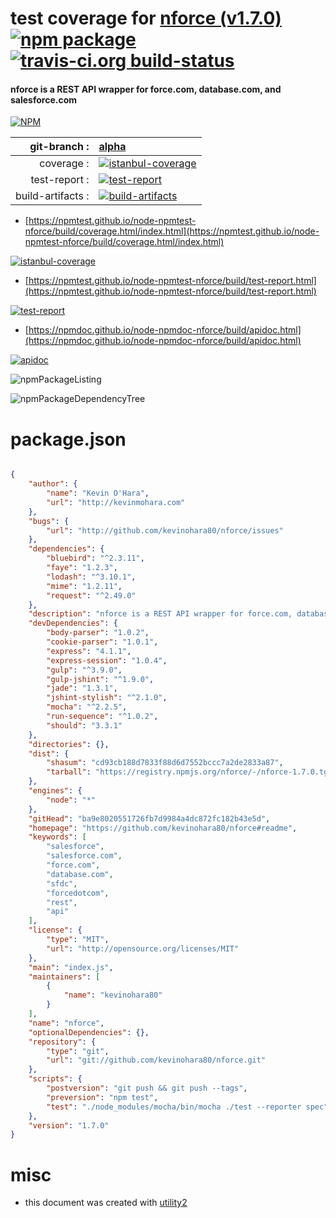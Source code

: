 # test coverage for  [nforce (v1.7.0)](https://github.com/kevinohara80/nforce#readme)  [![npm package](https://img.shields.io/npm/v/npmtest-nforce.svg?style=flat-square)](https://www.npmjs.org/package/npmtest-nforce) [![travis-ci.org build-status](https://api.travis-ci.org/npmtest/node-npmtest-nforce.svg)](https://travis-ci.org/npmtest/node-npmtest-nforce)
#### nforce is a REST API wrapper for force.com, database.com, and salesforce.com

[![NPM](https://nodei.co/npm/nforce.png?downloads=true&downloadRank=true&stars=true)](https://www.npmjs.com/package/nforce)

| git-branch : | [alpha](https://github.com/npmtest/node-npmtest-nforce/tree/alpha)|
|--:|:--|
| coverage : | [![istanbul-coverage](https://npmtest.github.io/node-npmtest-nforce/build/coverage.badge.svg)](https://npmtest.github.io/node-npmtest-nforce/build/coverage.html/index.html)|
| test-report : | [![test-report](https://npmtest.github.io/node-npmtest-nforce/build/test-report.badge.svg)](https://npmtest.github.io/node-npmtest-nforce/build/test-report.html)|
| build-artifacts : | [![build-artifacts](https://npmtest.github.io/node-npmtest-nforce/glyphicons_144_folder_open.png)](https://github.com/npmtest/node-npmtest-nforce/tree/gh-pages/build)|

- [https://npmtest.github.io/node-npmtest-nforce/build/coverage.html/index.html](https://npmtest.github.io/node-npmtest-nforce/build/coverage.html/index.html)

[![istanbul-coverage](https://npmtest.github.io/node-npmtest-nforce/build/screenCapture.buildCi.browser.%252Ftmp%252Fbuild%252Fcoverage.lib.html.png)](https://npmtest.github.io/node-npmtest-nforce/build/coverage.html/index.html)

- [https://npmtest.github.io/node-npmtest-nforce/build/test-report.html](https://npmtest.github.io/node-npmtest-nforce/build/test-report.html)

[![test-report](https://npmtest.github.io/node-npmtest-nforce/build/screenCapture.buildCi.browser.%252Ftmp%252Fbuild%252Ftest-report.html.png)](https://npmtest.github.io/node-npmtest-nforce/build/test-report.html)

- [https://npmdoc.github.io/node-npmdoc-nforce/build/apidoc.html](https://npmdoc.github.io/node-npmdoc-nforce/build/apidoc.html)

[![apidoc](https://npmdoc.github.io/node-npmdoc-nforce/build/screenCapture.buildCi.browser.%252Ftmp%252Fbuild%252Fapidoc.html.png)](https://npmdoc.github.io/node-npmdoc-nforce/build/apidoc.html)

![npmPackageListing](https://npmtest.github.io/node-npmtest-nforce/build/screenCapture.npmPackageListing.svg)

![npmPackageDependencyTree](https://npmtest.github.io/node-npmtest-nforce/build/screenCapture.npmPackageDependencyTree.svg)



# package.json

```json

{
    "author": {
        "name": "Kevin O'Hara",
        "url": "http://kevinmohara.com"
    },
    "bugs": {
        "url": "http://github.com/kevinohara80/nforce/issues"
    },
    "dependencies": {
        "bluebird": "^2.3.11",
        "faye": "1.2.3",
        "lodash": "^3.10.1",
        "mime": "1.2.11",
        "request": "^2.49.0"
    },
    "description": "nforce is a REST API wrapper for force.com, database.com, and salesforce.com",
    "devDependencies": {
        "body-parser": "1.0.2",
        "cookie-parser": "1.0.1",
        "express": "4.1.1",
        "express-session": "1.0.4",
        "gulp": "^3.9.0",
        "gulp-jshint": "^1.9.0",
        "jade": "1.3.1",
        "jshint-stylish": "^2.1.0",
        "mocha": "^2.2.5",
        "run-sequence": "^1.0.2",
        "should": "3.3.1"
    },
    "directories": {},
    "dist": {
        "shasum": "cd93cb188d7833f88d6d7552bccc7a2de2833a87",
        "tarball": "https://registry.npmjs.org/nforce/-/nforce-1.7.0.tgz"
    },
    "engines": {
        "node": "*"
    },
    "gitHead": "ba9e8020551726fb7d9984a4dc872fc182b43e5d",
    "homepage": "https://github.com/kevinohara80/nforce#readme",
    "keywords": [
        "salesforce",
        "salesforce.com",
        "force.com",
        "database.com",
        "sfdc",
        "forcedotcom",
        "rest",
        "api"
    ],
    "license": {
        "type": "MIT",
        "url": "http://opensource.org/licenses/MIT"
    },
    "main": "index.js",
    "maintainers": [
        {
            "name": "kevinohara80"
        }
    ],
    "name": "nforce",
    "optionalDependencies": {},
    "repository": {
        "type": "git",
        "url": "git://github.com/kevinohara80/nforce.git"
    },
    "scripts": {
        "postversion": "git push && git push --tags",
        "preversion": "npm test",
        "test": "./node_modules/mocha/bin/mocha ./test --reporter spec"
    },
    "version": "1.7.0"
}
```



# misc
- this document was created with [utility2](https://github.com/kaizhu256/node-utility2)
